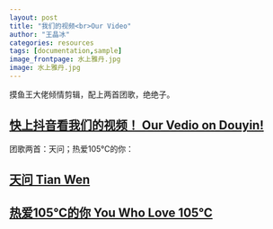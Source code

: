 ```yaml
---
layout: post
title: "我们的视频<br>Our Video"
author: "王晶冰"
categories: resources
tags: [documentation,sample]
image_frontpage: 水上雅丹.jpg
image: 水上雅丹.jpg
---
```


摸鱼王大佬倾情剪辑，配上两首团歌，绝绝子。

## [快上抖音看我们的视频！ Our Vedio on Douyin!](https://v.douyin.com/eCqPv9T/)

团歌两首：天问；热爱105℃的你：

## [天问 Tian Wen](https://www.youtube.com/watch?v=giPzaAsH71g&t=42s)

## [热爱105℃的你 You Who Love 105°C](https://www.youtube.com/watch?v=JXU153ck9Ao)


